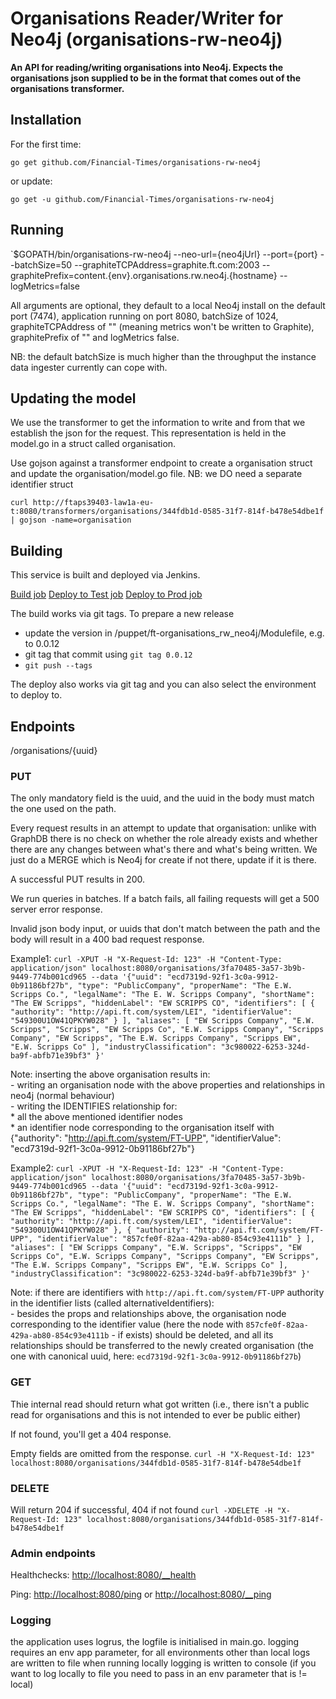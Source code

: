 # Organisations Reader/Writer for Neo4j (organisations-rw-neo4j)

__An API for reading/writing organisations into Neo4j. Expects the organisations json supplied to be in the format that comes out of the organisations transformer.__

## Installation

For the first time:

`go get github.com/Financial-Times/organisations-rw-neo4j`

or update:

`go get -u github.com/Financial-Times/organisations-rw-neo4j`

## Running

`$GOPATH/bin/organisations-rw-neo4j --neo-url={neo4jUrl} --port={port} --batchSize=50 --graphiteTCPAddress=graphite.ft.com:2003 --graphitePrefix=content.{env}.organisations.rw.neo4j.{hostname} --logMetrics=false

All arguments are optional, they default to a local Neo4j install on the default port (7474), application running on port 8080, batchSize of 1024, graphiteTCPAddress of "" (meaning metrics won't be written to Graphite), graphitePrefix of "" and logMetrics false.

NB: the default batchSize is much higher than the throughput the instance data ingester currently can cope with.

## Updating the model

We use the transformer to get the information to write and from that we establish the json for the request. This representation is held in the model.go in a struct called organisation.

Use gojson against a transformer endpoint to create a organisation struct and update the organisation/model.go file. NB: we DO need a separate identifier struct

`curl http://ftaps39403-law1a-eu-t:8080/transformers/organisations/344fdb1d-0585-31f7-814f-b478e54dbe1f | gojson -name=organisation`

## Building

This service is built and deployed via Jenkins.

<a href="http://ftjen10085-lvpr-uk-p:8181/view/JOBS-organisations-rw-neo4j/job/organisations-rw-neo4j-build/">Build job</a>
<a href="http://ftjen10085-lvpr-uk-p:8181/view/JOBS-organisations-rw-neo4j/job/organisations-rw-neo4j-deploy-test/">Deploy to Test job</a>
<a href="http://ftjen10085-lvpr-uk-p:8181/view/JOBS-organisations-rw-neo4j/job/organisations-rw-neo4j-deploy-prod/">Deploy to Prod job</a>

The build works via git tags. To prepare a new release
- update the version in /puppet/ft-organisations_rw_neo4j/Modulefile, e.g. to 0.0.12
- git tag that commit using `git tag 0.0.12`
- `git push --tags`

The deploy also works via git tag and you can also select the environment to deploy to.

## Endpoints
/organisations/{uuid}

### PUT
The only mandatory field is the uuid, and the uuid in the body must match the one used on the path.

Every request results in an attempt to update that organisation: unlike with GraphDB there is no check on whether the role already exists and whether there are any changes between what's there and what's being written. We just do a MERGE which is Neo4j for create if not there, update if it is there.

A successful PUT results in 200.

We run queries in batches. If a batch fails, all failing requests will get a 500 server error response.

Invalid json body input, or uuids that don't match between the path and the body will result in a 400 bad request response.

Example1:
`curl -XPUT -H "X-Request-Id: 123" -H "Content-Type: application/json" localhost:8080/organisations/3fa70485-3a57-3b9b-9449-774b001cd965 --data '{"uuid": "ecd7319d-92f1-3c0a-9912-0b91186bf27b", "type": "PublicCompany", "properName": "The E.W. Scripps Co.", "legalName": "The E. W. Scripps Company", "shortName": "The EW Scripps", "hiddenLabel": "EW SCRIPPS CO", "identifiers": [ { "authority": "http://api.ft.com/system/LEI", "identifierValue": "549300U1OW41QPKYW028" } ], "aliases": [ "EW Scripps Company", "E.W. Scripps", "Scripps", "EW Scripps Co", "E.W. Scripps Company", "Scripps Company", "EW Scripps", "The E.W. Scripps Company", "Scripps EW", "E.W. Scripps Co" ], "industryClassification": "3c980022-6253-324d-ba9f-abfb71e39bf3" }'`

Note: inserting the above organisation results in:  
    - writing an organisation node with the above properties and relationships in neo4j (normal behaviour)  
    - writing the IDENTIFIES relationship for:  
        * all the above mentioned identifier nodes  
        * an identifier node corresponding to the organisation itself with {"authority": "http://api.ft.com/system/FT-UPP", "identifierValue": "ecd7319d-92f1-3c0a-9912-0b91186bf27b"}  
    
Example2:
 `curl -XPUT -H "X-Request-Id: 123" -H "Content-Type: application/json" localhost:8080/organisations/3fa70485-3a57-3b9b-9449-774b001cd965 --data '{"uuid": "ecd7319d-92f1-3c0a-9912-0b91186bf27b", "type": "PublicCompany", "properName": "The E.W. Scripps Co.", "legalName": "The E. W. Scripps Company", "shortName": "The EW Scripps", "hiddenLabel": "EW SCRIPPS CO", "identifiers": [ { "authority": "http://api.ft.com/system/LEI", "identifierValue": "549300U1OW41QPKYW028" }, { "authority": "http://api.ft.com/system/FT-UPP", "identifierValue": "857cfe0f-82aa-429a-ab80-854c93e4111b" } ], "aliases": [ "EW Scripps Company", "E.W. Scripps", "Scripps", "EW Scripps Co", "E.W. Scripps Company", "Scripps Company", "EW Scripps", "The E.W. Scripps Company", "Scripps EW", "E.W. Scripps Co" ], "industryClassification": "3c980022-6253-324d-ba9f-abfb71e39bf3" }'`

Note: if there are identifiers with `http://api.ft.com/system/FT-UPP` authority in the identifier lists (called alternativeIdentifiers):  
    - besides the props and relationships above, the organisation node corresponding to the identifier value (here the node with `857cfe0f-82aa-429a-ab80-854c93e4111b` - if exists) should be deleted, and all its relationships should be transferred to the newly created organisation (the one with canonical uuid, here: `ecd7319d-92f1-3c0a-9912-0b91186bf27b`)  

### GET
Thie internal read should return what got written (i.e., there isn't a public read for organisations and this is not intended to ever be public either)

If not found, you'll get a 404 response.

Empty fields are omitted from the response.
`curl -H "X-Request-Id: 123" localhost:8080/organisations/344fdb1d-0585-31f7-814f-b478e54dbe1f`

### DELETE
Will return 204 if successful, 404 if not found
`curl -XDELETE -H "X-Request-Id: 123" localhost:8080/organisations/344fdb1d-0585-31f7-814f-b478e54dbe1f`

### Admin endpoints
Healthchecks: [http://localhost:8080/__health](http://localhost:8080/__health)

Ping: [http://localhost:8080/ping](http://localhost:8080/ping) or [http://localhost:8080/__ping](http://localhost:8080/__ping)


### Logging
 the application uses logrus, the logfile is initialised in main.go.
 logging requires an env app parameter, for all environments  other than local logs are written to file
 when running locally logging is written to console (if you want to log locally to file you need to pass in an env parameter that is != local)

